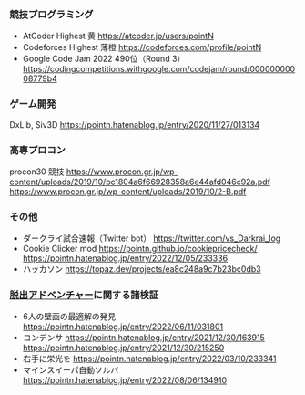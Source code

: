 ### 競技プログラミング
* AtCoder Highest 黄 https://atcoder.jp/users/pointN
* Codeforces Highest 薄橙 https://codeforces.com/profile/pointN
* Google Code Jam 2022 490位（Round 3） https://codingcompetitions.withgoogle.com/codejam/round/00000000008779b4

### ゲーム開発
DxLib, Siv3D https://pointn.hatenablog.jp/entry/2020/11/27/013134

### 高専プロコン
procon30 競技
https://www.procon.gr.jp/wp-content/uploads/2019/10/bc1804a6f66928358a6e44afd046c92a.pdf
https://www.procon.gr.jp/wp-content/uploads/2019/10/2-B.pdf

### その他
* ダークライ試合速報（Twitter bot） https://twitter.com/vs_Darkrai_log
* Cookie Clicker mod https://pointn.github.io/cookiepricecheck/ https://pointn.hatenablog.jp/entry/2022/12/05/233336
* ハッカソン https://topaz.dev/projects/ea8c248a9c7b23bc0db3

### [脱出アドベンチャー](https://www.arcsystemworks.jp/mnd_p/)に関する諸検証

* 6人の壁画の最適解の発見 https://pointn.hatenablog.jp/entry/2022/06/11/031801
* コンデンサ https://pointn.hatenablog.jp/entry/2021/12/30/163915 https://pointn.hatenablog.jp/entry/2021/12/30/215250
* 右手に栄光を https://pointn.hatenablog.jp/entry/2022/03/10/233341
* マインスイーパ自動ソルバ https://pointn.hatenablog.jp/entry/2022/08/06/134910
